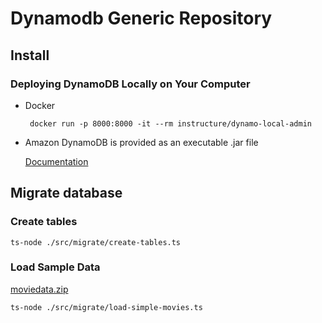 # Dynamodb Generic Repository

## Install

### Deploying DynamoDB Locally on Your Computer

- Docker

   ```shell script
    docker run -p 8000:8000 -it --rm instructure/dynamo-local-admin
   ```
    

- Amazon DynamoDB is provided as an executable .jar file

    [Documentation](https://docs.aws.amazon.com/amazondynamodb/latest/developerguide/DynamoDBLocal.DownloadingAndRunning.html)
    
    
## Migrate database

### Create tables

```shell script
ts-node ./src/migrate/create-tables.ts
```

### Load Sample Data

[moviedata.zip](https://docs.aws.amazon.com/amazondynamodb/latest/developerguide/samples/moviedata.zip)

```shell script
ts-node ./src/migrate/load-simple-movies.ts
```





